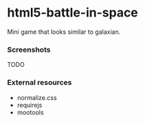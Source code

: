 html5-battle-in-space
=====================

Mini game that looks similar to galaxian.

### Screenshots

TODO

### External resources

- normalize.css
- requirejs
- mootools
